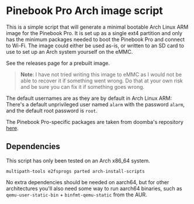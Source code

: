 # Pinebook Pro Arch image script

This is a simple script that will generate a minimal bootable Arch Linux ARM image for the Pinebook Pro. It is set up as a single ext4 partition and only has the minimum packages needed to boot the Pinebook Pro and connect to Wi-Fi. The image could either be used as-is, or written to an SD card to use to set up an Arch system yourself on the eMMC.

See the releases page for a prebuilt image.

>**Note**: I have not tried writing this image to eMMC as I would not be able to recover it if something went wrong. Do that at your own risk and be sure you can fix it if something goes wrong.

The default usernames are as they are by default in Arch Linux ARM: There's a default unprivileged user named `alarm` with the password `alarm`, and the default root password is `root`.

The Pinebook Pro-specific packages are taken from doomba's repository [here](https://simulated.earth/archlinux/pinebookpro/aarch64/).

## Dependencies
This script has only been tested on an Arch x86\_64 system.

```
multipath-tools e2fsprogs parted arch-install-scripts
```

No extra dependencies should be needed on aarch64, but for other architectures you'll also need some way to run aarch64 binaries, such as `qemu-user-static-bin` + `binfmt-qemu-static` from the AUR.

